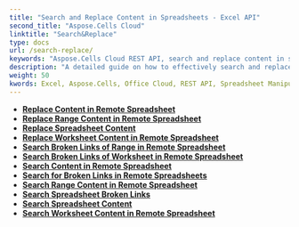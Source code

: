 ```yaml
---
title: "Search and Replace Content in Spreadsheets - Excel API"
second_title: "Aspose.Cells Cloud"
linktitle: "Search&Replace"
type: docs
url: /search-replace/
keywords: "Aspose.Cells Cloud REST API, search and replace content in spreadsheets, Excel 2016, Excel 2019, Excel 365, cloud-based office solutions."
description: "A detailed guide on how to effectively search and replace content in spreadsheets using Aspose.Cells Cloud REST API."
weight: 50
kwords: Excel, Aspose.Cells, Office Cloud, REST API, Spreadsheet Manipulation, PDF, CSV, JSON, Markdown, Developer Guide, Cloud Integration
---
```



- **[Replace Content in Remote Spreadsheet](https://docs.aspose.cloud//cells/replace-content-in-remote-spreadsheet/)**
- **[Replace Range Content in Remote Spreadsheet](https://docs.aspose.cloud//cells/replace-content-in-remote-range/)**
- **[Replace Spreadsheet Content](https://docs.aspose.cloud//cells/replace-spreadsheet-content/)**
- **[Replace Worksheet Content in Remote Spreadsheet](https://docs.aspose.cloud//cells/replace-content-in-remote-worksheet/)**
- **[Search Broken Links of Range in Remote Spreadsheet](https://docs.aspose.cloud//cells/search-broken-links-in-remote-range/)**
- **[Search Broken Links of Worksheet in Remote Spreadsheet](https://docs.aspose.cloud//cells/search-broken-links-in-remote-worksheet/)**
- **[Search Content in Remote Spreadsheet](https://docs.aspose.cloud//cells/search-content-in-remote-spreadsheet/)**
- **[Search for Broken Links in Remote Spreadsheets](https://docs.aspose.cloud//cells/search-broken-links-in-remote-spreadsheet/)**
- **[Search Range Content in Remote Spreadsheet](https://docs.aspose.cloud//cells/search-content-in-remote-range/)**
- **[Search Spreadsheet Broken Links](https://docs.aspose.cloud//cells/search-spreadsheet-broken-links/)**
- **[Search Spreadsheet Content](https://docs.aspose.cloud//cells/search-spreadsheet-content/)**
- **[Search Worksheet Content in Remote Spreadsheet](https://docs.aspose.cloud//cells/search-content-in-remote-worksheet/)**
